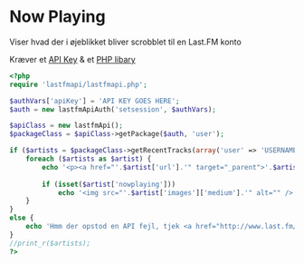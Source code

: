 # Now Playing
Viser hvad der i øjeblikket bliver scrobblet til en Last.FM konto

Kræver et [API Key](http://www.last.fm/api/account/create) & et [PHP libary](https://github.com/matto1990/PHP-Last.fm-API)

```php
<?php
require 'lastfmapi/lastfmapi.php';

$authVars['apiKey'] = 'API KEY GOES HERE';
$auth = new lastfmApiAuth('setsession', $authVars);

$apiClass = new lastfmApi();
$packageClass = $apiClass->getPackage($auth, 'user');

if ($artists = $packageClass->getRecentTracks(array('user' => 'USERNAME GOES HERE', 'limit' => 2))) {
	foreach ($artists as $artist) {
		echo '<p><a href="'.$artist['url'].'" target="_parent">'.$artist['artist']['name'].' - '.$artist['name'].' - '.$artist['album']['name'].'</a></p>';
		
		if (isset($artist['nowplaying']))
			echo '<img src="'.$artist['images']['medium'].'" alt="" />';
	}
}
else {
	echo 'Hmm der opstod en API fejl, tjek <a href="http://www.last.fm/api/errorcodes">Last.FM API</a> for flere detaljer om problemet. Fejlkode '.$packageClass->error['code'].' - </b><i>'.$packageClass->error['desc'].'</i>';
}
//print_r($artists);
?>
```
